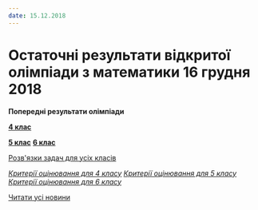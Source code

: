 ```yaml
---
date: 15.12.2018
---
```

# Остаточні результати відкритої олімпіади з математики 16 грудня 2018

**Попередні результати олімпіади**

**[4 клас](/images/blog/остаточні-результати-відкритої-олімпіади-з-математики-16/результати-4-клас.jpg)**

[**5 клас**](/images/blog/остаточні-результати-відкритої-олімпіади-з-математики-16/результати-5-клас.jpg)
[**6 клас**](/images/blog/остаточні-результати-відкритої-олімпіади-з-математики-16/результати-6-клас.jpg)

[Розв'язки задач для усіх класів](/files/blog/остаточні-результати-відкритої-олімпіади-з-математики-16/текст-з-розвязками-4-6-класи-2018-19-07.docx)

[*Критерії оцінювання для 4 класу*](/files/blog/остаточні-результати-відкритої-олімпіади-з-математики-16/критерії-4-клас.docx)
[*Критерії оцінювання для 5 класу*](/files/blog/остаточні-результати-відкритої-олімпіади-з-математики-16/критерії-5-клас.docx)
[*Критерії оцінювання для 6 класу*](/files/blog/остаточні-результати-відкритої-олімпіади-з-математики-16/критерії-6-клас.docx)

[Читати усі новини](/news)
